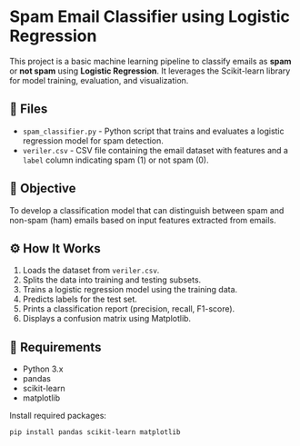 # Spam Email Classifier using Logistic Regression

This project is a basic machine learning pipeline to classify emails as **spam** or **not spam** using **Logistic Regression**. It leverages the Scikit-learn library for model training, evaluation, and visualization.

## 📁 Files

- `spam_classifier.py` - Python script that trains and evaluates a logistic regression model for spam detection.
- `veriler.csv` - CSV file containing the email dataset with features and a `label` column indicating spam (1) or not spam (0).

## 🧠 Objective

To develop a classification model that can distinguish between spam and non-spam (ham) emails based on input features extracted from emails.

## ⚙️ How It Works

1. Loads the dataset from `veriler.csv`.
2. Splits the data into training and testing subsets.
3. Trains a logistic regression model using the training data.
4. Predicts labels for the test set.
5. Prints a classification report (precision, recall, F1-score).
6. Displays a confusion matrix using Matplotlib.

## 🧪 Requirements

- Python 3.x
- pandas
- scikit-learn
- matplotlib

Install required packages:

```bash
pip install pandas scikit-learn matplotlib
